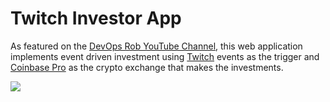 # Twitch Investor App

As featured on the [DevOps Rob YouTube Channel](https://youtube.com/devopsrob), this web application implements event driven investment using [Twitch](https://twitch.tv/devopsrob) events as the trigger and [Coinbase Pro](http://coinbase.com/join/barnes_xo4?src=android-link) as the crypto exchange that makes the investments.

[![]({https://img.youtube.com/vi/Ph-p6y1FuAY/0.jpg})]({https://www.youtube.com/watch?v=Ph-p6y1FuAY} "Click to Play on YouTube")